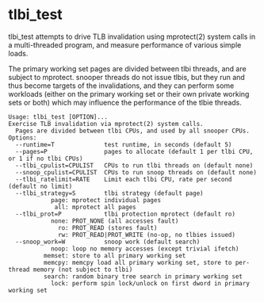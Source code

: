 # tlbi_test

tlbi_test attempts to drive TLB invalidation using mprotect(2) system calls
in a multi-threaded program, and measure performance of various simple
loads.

The primary working set pages are divided between tlbi threads, and are
subject to mprotect. snooper threads do not issue tlbis, but they run
and thus become targets of the invalidations, and they can perform some
workloads (either on the primary working set or their own private working
sets or both) which may influence the performance of the tlbie threads.

```
Usage: tlbi_test [OPTION]...
Exercise TLB invalidation via mprotect(2) system calls.
  Pages are divided between tlbi CPUs, and used by all snooper CPUs.
Options:
  --runtime=T              test runtime, in seconds (default 5)
  --pages=P                pages to allocate (default 1 per tlbi CPU, or 1 if no tlbi CPUs)
  --tlbi_cpulist=CPULIST   CPUs to run tlbi threads on (default none)
  --snoop_cpulist=CPULIST  CPUs to run snoop threads on (default none)
  --tlbi_ratelimit=RATE    Limit each tlbi CPU, rate per second (default no limit)
  --tlbi_strategy=S        tlbi strategy (default page)
            page: mprotect individual pages
             all: mprotect all pages
  --tlbi_prot=P            tlbi protection mprotect (default ro)
            none: PROT_NONE (all accesses fault)
              ro: PROT_READ (stores fault)
              rw: PROT_READ|PROT_WRITE (no-op, no tlbies issued)
  --snoop_work=W           snoop work (default search)
            noop: loop no memory accesses (except trivial ifetch)
          memset: store to all primary working set
          memcpy: memcpy load all primary working set, store to per-thread memory (not subject to tlbi)
          search: random binary tree search in primary working set
            lock: perform spin lock/unlock on first dword in primary working set
```

